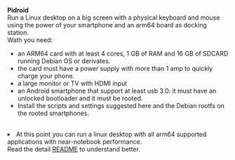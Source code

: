 <b>Pidroid</b>
</br>
Run a Linux desktop on a big screen with a physical keyboard and mouse using the power of your smartphone and an arm64 board as docking station.</br>
Wath you need:</br>
<ul>
<li>an ARM64 card with at least 4 cores, 1 GB of RAM and 16 GB of SDCARD running Debian OS or derivates. </li>
<li>the card must have a power supply with more than 1 amp to quickly charge your phone. </li>
<li>a large monitor or TV with HDMI input </li>
<li>an Android smartphone that support at least usb 3.0: it must have an unlocked bootloader and it must be rooted.  </li>
<li>Install the scripts and settings suggested here and the Debian rootfs on the rooted smartphones. </li>
</ul>
</br>
<li>At this point you can run a linux desktop with all arm64 supported applications with near-notebook performance.</br>
Read the detail <a href= "REAME_spec.md">README</a> to understand better.
